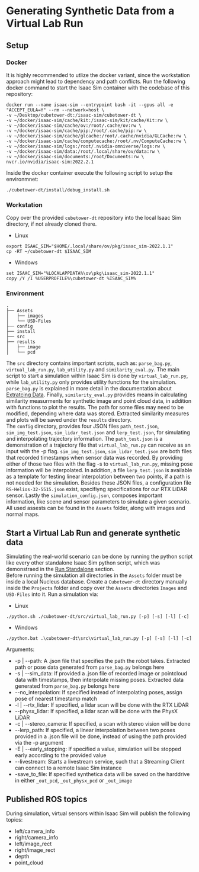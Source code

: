 # Generating Synthetic Data from a Virtual Lab Run
## Setup
### Docker
It is highly recommended to utlize the docker variant, since the workstation approach might lead to dependency and path conflicts. 
Run the following docker command to start the Isaac Sim container with the codebase of this repository:
```
docker run --name isaac-sim --entrypoint bash -it --gpus all -e "ACCEPT_EULA=Y" --rm --network=host \ 
-v ~/Desktop/cubetower-dt:/isaac-sim/cubetower-dt \ 
-v ~/docker/isaac-sim/cache/kit:/isaac-sim/kit/cache/Kit:rw \
-v ~/docker/isaac-sim/cache/ov:/root/.cache/ov:rw \
-v ~/docker/isaac-sim/cache/pip:/root/.cache/pip:rw \ 
-v ~/docker/isaac-sim/cache/glcache:/root/.cache/nvidia/GLCache:rw \
-v ~/docker/isaac-sim/cache/computecache:/root/.nv/ComputeCache:rw \
-v ~/docker/isaac-sim/logs:/root/.nvidia-omniverse/logs:rw \
-v ~/docker/isaac-sim/data:/root/.local/share/ov/data:rw \
-v ~/docker/isaac-sim/documents:/root/Documents:rw \
nvcr.io/nvidia/isaac-sim:2022.2.1
```
Inside the docker container execute the following script to setup the environmnet:
```
./cubetower-dt/install/debug_install.sh
```

### Workstation
Copy over the provided `cubetower-dt` repository into the local Isaac Sim directory, if not already cloned there.
* Linux
```
export ISAAC_SIM="$HOME/.local/share/ov/pkg/isaac_sim-2022.1.1"
cp -RT ~/cubetower-dt $ISAAC_SIM
```
* Windows
```
set ISAAC_SIM="%LOCALAPPDATA%\ov\pkg\isaac_sim-2022.1.1"
copy /Y /I %USERPROFILE%\cubetower-dt %ISAAC_SIM%
```
### Environment
```
.
├── Assets
│   ├── images
│   └── USD-Files
├── config
├── install
├── src
├── results
│   ├── image
│   └── pcd
```
The `src` directory contains important scripts, such as: `parse_bag.py`, `virtual_lab_run.py`, `lab_utility.py` and `similarity_eval.py`. The main script to start a simulation within Isaac Sim is done by `virtual_lab_run.py`, while `lab_utility.py` only provides utility functions for the simulation. `parse_bag.py` is explained in more detail in the documentation about [Extratcing Data](extracting_data.md). Finally, `similarity_eval.py` provides means in calculating similarity measurments for synthetic image and point cloud data, in addition with functions to plot the results. The path for some files may need to be modified, depending where data was stored. Extracted similarity measures and plots will be saved under the `results` directory. \
The `config` directory, provides four JSON files `path_test.json`, `sim_img_test.json`, `sim_lidar_test.json` and `lerp_test.json`, for simulating and interpolating trajectory information.  The `path_test.json` is a demonstration of a trajectory file that `virtual_lab_run.py` can receive as an input with the -p flag. `sim_img_test.json`, `sim_lidar_test.json` are both files that recorded timestamps when sensor data was recorded. By providing either of those two files with the flag -s to `virtual_lab_run.py`, missing pose information will be interpolated. In addition, a file `lerp_test.json` is available as a template for testing linear interpolation between two points, if a path is not needed for the simulation. Besides these JSON files, a configuration file `RS-Helios-32-5515.json` exist, specifiyng specifications for our RTX LiDAR sensor. Lastly the `simulation_config.json`, composes important information, like scene and sensor parameters to simulate a given scenario. \
All used assests can be found in the `Assets` folder, along with images and normal maps.

## Start a Virtual Lab Run and generate synthetic data
Simulating the real-world scenario can be done by running the python script like every other standalone Isaac Sim python script, which was demonstraed in the [Run Standalone](run_standalone.md) section. \
Before running the simulation all directories in the `Assets` folder must be inside a local Nucleus database. Create a `Cubetower-dt` directory manually inside the `Projects` folder and copy over the `Assets` directories `Images` and `USD-Files` into it.
Run a simulation via:
* Linux
```
./python.sh ./cubetower-dt/src/virtual_lab_run.py [-p] [-s] [-l] [-c]
```
* Windows
```
./python.bat .\cubetower-dt\src\virtual_lab_run.py [-p] [-s] [-l] [-c]
```

Arguments:
* -p | --path: A .json file that specifies the path the robot takes. Extracted path or pose data generated from `parse_bag.py` belongs here
* -s | --sim_data: If provided a .json file of recorded image or pointcloud data with timestamps, then interpolate missing poses. Extracted data generated from `parse_bag.py` belongs here
* --no_interpolation: If specified instead of interpolating poses, assign pose of nearest timestamp match
* -l | --rtx_lidar: If specified, a lidar scan will be done with the RTX LiDAR
* --physx_lidar: If specified, a lidar scan will be done with the PhysX LiDAR
* -c | --stereo_camera: If specified, a scan with stereo vision will be done 
* --lerp_path: If specified, a linear interpolation between two poses provided in a .json file will be done, instead of using the path provided via the -p argument
* -E | --early_stopping: If specified a value, simulation will be stopped early according to the provided value
* --livestream: Starts a livestream service, such that a Streaming Client can connect to a remote Isaac Sim instance
* -save_to_file: If specified synthetica data will be saved on the harddrive in either `_out_pcd`, `_out_physx_pcd` or `_out_image`

## Published ROS topics
During simulation, virtual sensors within Isaac Sim will publish the following topics:
* left/camera_info
* right/camera_info
* left/image_rect
* right/image_rect
* depth
* point_cloud